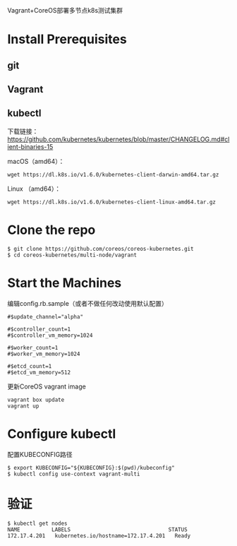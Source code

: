 Vagrant+CoreOS部署多节点k8s测试集群

# Install Prerequisites
## git

## Vagrant

## kubectl 

下载链接：
    https://github.com/kubernetes/kubernetes/blob/master/CHANGELOG.md#client-binaries-15

macOS（amd64）：

    wget https://dl.k8s.io/v1.6.0/kubernetes-client-darwin-amd64.tar.gz

Linux （amd64）：

    wget https://dl.k8s.io/v1.6.0/kubernetes-client-linux-amd64.tar.gz

# Clone the repo

    $ git clone https://github.com/coreos/coreos-kubernetes.git
    $ cd coreos-kubernetes/multi-node/vagrant

# Start the Machines

编辑config.rb.sample（或者不做任何改动使用默认配置）

    #$update_channel="alpha"
    
    #$controller_count=1
    #$controller_vm_memory=1024
    
    #$worker_count=1
    #$worker_vm_memory=1024
    
    #$etcd_count=1
    #$etcd_vm_memory=512

更新CoreOS vagrant image

    vagrant box update
    vagrant up

# Configure kubectl 

配置KUBECONFIG路径

    $ export KUBECONFIG="${KUBECONFIG}:$(pwd)/kubeconfig"
    $ kubectl config use-context vagrant-multi

# 验证

    $ kubectl get nodes
    NAME          LABELS                               STATUS
    172.17.4.201   kubernetes.io/hostname=172.17.4.201   Ready
